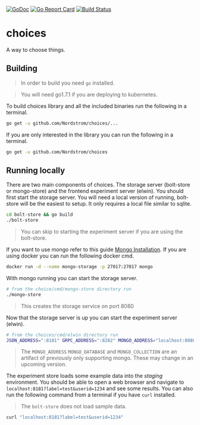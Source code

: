 [![GoDoc](https://godoc.org/github.com/Nordstrom/choices?status.svg)](https://godoc.org/github.com/Nordstrom/choices)
[![Go Report Card](https://goreportcard.com/badge/github.com/Nordstrom/choices)](https://goreportcard.com/report/github.com/Nordstrom/choices)
[![Build Status](https://travis-ci.org/foolusion/choices.svg?branch=master)](https://travis-ci.org/foolusion/choices)

# choices
A way to choose things.

## Building

> In order to build you need `go` installed.

> You will need go1.7.1 if you are deploying to kubernetes.

To build choices library and all the included binaries run the following in a
terminal.

```bash
go get -u github.com/Nordstrom/choices/...
```

If you are only interested in the library you can run the following in a
terminal.

```bash
go get -u github.com/Nordstrom/choices
```

## Running locally

There are two main components of choices. The storage server (bolt-store or
mongo-store) and the frontend experiment server (elwin). You should first start
the storage server. You will need a local version of running, bolt-store will
be the easiest to setup. It only requires a local file similar to sqlite.

```bash
cd bolt-store && go build
./bolt-store
```

> You can skip to starting the experiment server if you are using the bolt-store.

If you want to use mongo refer to this guide [Mongo
Installation](https://docs.mongodb.com/manual/installation/). If you are using
docker you can run the following docker cmd.

```bash
docker run -d --name mongo-storage -p 27017:27017 mongo
```

With mongo running you can start the storage server.

```bash
# from the choice/cmd/mongo-store directory run
./mongo-store
```

> This creates the storage service on port 8080

Now that the storage server is up you can start the experiment server (elwin).

```bash
# from the choices/cmd/elwin directory run
JSON_ADDRESS=":8181" GRPC_ADDRESS=":8282" MONGO_ADDRESS="localhost:8080" MONGO_DATABASE="elwin" MONGO_COLLECTION="staging" ./elwin
```
> The `MONGO_ADDRESS` `MONGO_DATABASE` and `MONGO_COLLECTION` are an artifact of
> previously only supporting mongo. These may change in an upcoming version.

The experiment store loads some example data into the *staging* environment.
You should be able to open a web browser and navigate to
`localhost:8181?label=test&userid=1234` and see some results. You can also run
the following command from a terminal if you have `curl` installed.

> The `bolt-store` does not load sample data.

```bash
curl "localhost:8181?label=test&userid=1234"
```
